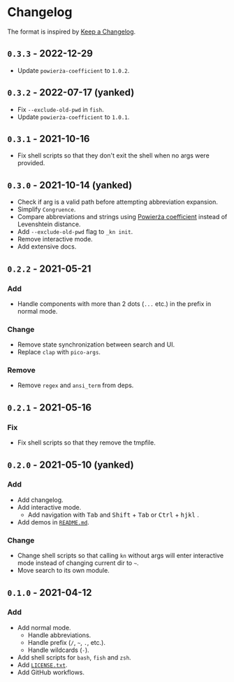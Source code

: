 # Changelog

The format is inspired by [Keep a Changelog](https://keepachangelog.com/en/1.0.0/).

## `0.3.3` - 2022-12-29

- Update `powierża-coefficient` to `1.0.2`.

## `0.3.2` - 2022-07-17 (yanked)

- Fix `--exclude-old-pwd` in `fish`.
- Update `powierża-coefficient` to `1.0.1`.

## `0.3.1` - 2021-10-16

- Fix shell scripts so that they don't exit the shell when no args were provided.

## `0.3.0` - 2021-10-14 (yanked)

- Check if arg is a valid path before attempting abbreviation expansion.
- Simplify `Congruence`.
- Compare abbreviations and strings using [Powierża coefficient](https://github.com/micouy/powierza-coefficient) instead of Levenshtein distance.
- Add `--exclude-old-pwd` flag to `_kn init`.
- Remove interactive mode.
- Add extensive docs.

## `0.2.2` - 2021-05-21

### Add

- Handle components with more than 2 dots (`...` etc.) in the prefix in normal mode.

### Change

- Remove state synchronization between search and UI.
- Replace `clap` with `pico-args`.

### Remove

- Remove `regex` and `ansi_term` from deps.

## `0.2.1` - 2021-05-16

### Fix

- Fix shell scripts so that they remove the tmpfile.

## `0.2.0` - 2021-05-10 (yanked)

### Add

- Add changelog.
- Add interactive mode.
  - Add navigation with <kbd>Tab</kbd> and <kbd>Shift</kbd> + <kbd>Tab</kbd> or <kbd>Ctrl</kbd> + <kbd>hjkl</kbd> .
- Add demos in [`README.md`](README.md).

### Change

- Change shell scripts so that calling `kn` without args will enter interactive mode instead of changing current dir to `~`.
- Move search to its own module.

## `0.1.0` - 2021-04-12

### Add

- Add normal mode.
  - Handle abbreviations.
  - Handle prefix (`/`, `~`, `.`, etc.).
  - Handle wildcards (`-`).
- Add shell scripts for `bash`, `fish` and `zsh`.
- Add [`LICENSE.txt`](LICENSE.txt).
- Add GitHub workflows.
